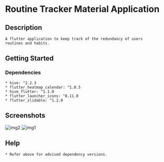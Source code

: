 # Routine Tracker Material Application
## Description
```
A flutter application to keep track of the redundancy of users routines and habits.
```
## Getting Started

### Dependencies
```
* hive: ^2.2.3
* flutter_heatmap_calendar: ^1.0.5
* hive_flutter: ^1.1.0
* flutter_launcher_icons: ^0.11.0
* flutter_slidable: ^1.2.0
```

## Screenshots
![img2](https://user-images.githubusercontent.com/104988861/216339540-2c7ea02e-8556-443d-b7b6-5200513229e7.jpeg)
![img1](https://user-images.githubusercontent.com/104988861/216339696-28885378-7ce8-4a37-9998-dd30ef6d7af5.jpeg)


## Help
```
* Refer above for advised dependency versions.
```

